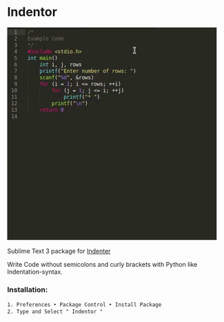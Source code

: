 # Indentor
![Demo for Package](demo.gif)

Sublime Text 3 package for [Indenter](https://github.com/omkarjc27/Indenter)

Write Code without semicolons and curly brackets with Python like Indentation-syntax.

### Installation:

```
1. Preferences ‣ Package Control ‣ Install Package 
2. Type and Select " Indentor " 
```